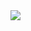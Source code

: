 <picture>
  <source
    srcset="https://github.com/Matheus1415"
    media="(prefers-color-scheme: dark)"
  />
  <source
    srcset="https://github.com/Matheus1415"
    media="(prefers-color-scheme: light), (prefers-color-scheme: no-preference)"
  />
  <img src="https://github.com/Matheus1415" />
</picture>
